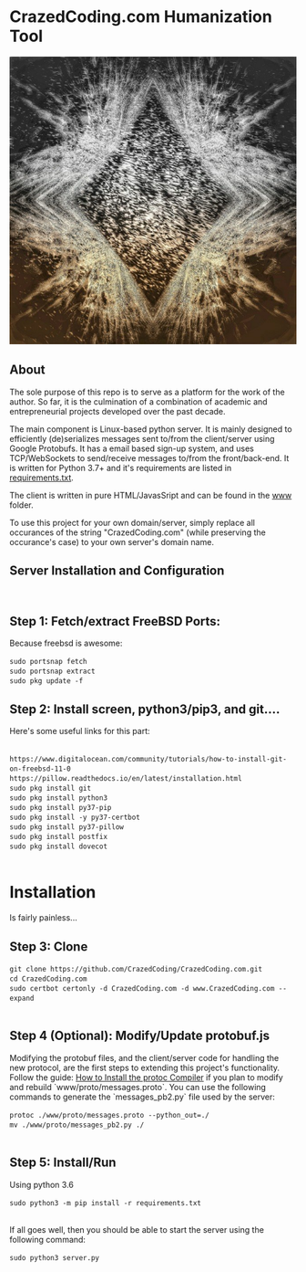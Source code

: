 
<h1>CrazedCoding.com Humanization Tool</h1>
<img src="./default.png">
<h2>About</h2>
<p>The sole purpose of this repo is to serve as a platform for the work of the author. So far, it is the culmination of a combination of academic and entrepreneurial projects developed over the past decade.</p>
</p>The main component is Linux-based python server. It is mainly designed to efficiently (de)serializes messages sent to/from the client/server using Google Protobufs. It has a email based sign-up system, and uses TCP/WebSockets to send/receive messages to/from the front/back-end. It is written for Python 3.7+ and it's requirements are listed in <a href="./requirements.txt">requirements.txt</a>.</p>
<p>The client is written in pure HTML/JavasSript and can be found in the <a href="./www">www</a> folder.</p>
<p>To use this project for your own domain/server, simply replace all occurances of the string "CrazedCoding.com" (while preserving the occurance's case) to your own server's domain name.</p>

<h2>Server Installation and Configuration</h2>
<br>
<h2>Step 1: Fetch/extract FreeBSD Ports: </h2>
<p>Because freebsd is awesome: </p>
<code>sudo portsnap fetch</code>
<br>
<code>sudo portsnap extract</code>
<br>
<code>sudo pkg update -f</code>
<br>
<h2>Step 2: Install screen, python3/pip3, and git.... </h2>
<p>Here's some useful links for this part:</p>
<br>
<code>https://www.digitalocean.com/community/tutorials/how-to-install-git-on-freebsd-11-0</code>
<br>
<code>https://pillow.readthedocs.io/en/latest/installation.html</code>
<br>
<code>sudo pkg install git</code>
<br>
<code>sudo pkg install python3</code>
<br>
<code>sudo pkg install py37-pip</code>
<br>
<code>sudo pkg install -y py37-certbot</code>
<br>
<code>sudo pkg install py37-pillow</code>
<br>
<code>sudo pkg install postfix</code>
<br>
<code>sudo pkg install dovecot</code>
<br>
<br>
<h1>Installation</h1>
<p>Is fairly painless...</p>
<h2>Step 3: Clone</h2>
<code>git clone https://github.com/CrazedCoding/CrazedCoding.com.git</code>
<br>
<code>cd CrazedCoding.com</code>
<br>
<code>sudo certbot certonly -d CrazedCoding.com -d www.CrazedCoding.com --expand</code>
<br>
<br>
<h2>Step 4 (Optional): Modify/Update protobuf.js</h2>
<p> Modifying the protobuf files, and the client/server code for handling the new protocol, are the first steps to extending this project's functionality. Follow the guide: <a href="https://github.com/protocolbuffers/protobuf/tree/master/src">How to Install the protoc Compiler</a> if you plan to modify and rebuild `www/proto/messages.proto`. You can use the following commands to generate the `messages_pb2.py` file used by the server:</p>
<code>protoc ./www/proto/messages.proto --python_out=./</code>
<br>
<code>mv ./www/proto/messages_pb2.py ./</code>
<br>
<br>
<h2>Step 5: Install/Run</h2>
<p>Using python 3.6</p>
<code>sudo python3 -m pip install -r requirements.txt</code>
<br>
<br>
<p>If all goes well, then you should be able to start the server using the following command:</p>
<code>sudo python3 server.py</code>



